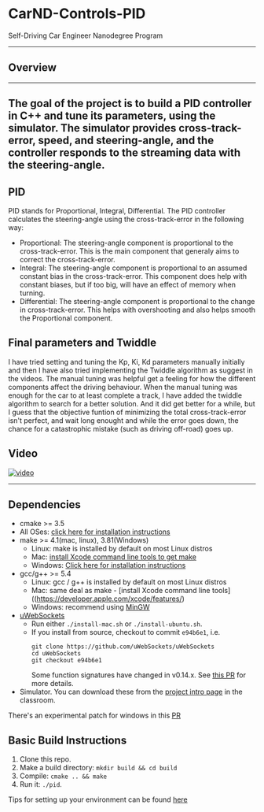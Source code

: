 # CarND-Controls-PID
Self-Driving Car Engineer Nanodegree Program

---
## Overview
---
The goal of the project is to build a PID controller in C++ and tune its parameters, using the simulator.
The simulator provides cross-track-error, speed, and steering-angle, and the controller responds to the streaming data with the steering-angle.
---
## PID
PID stands for Proportional, Integral, Differential.
The PID controller calculates the steering-angle using the cross-track-error in the following way:
* Proportional:
  The steering-angle component is proportional to the cross-track-error. This is the main component that generaly aims to correct the cross-track-error.
* Integral:
  The steering-angle component is proportional to an assumed constant bias in the cross-track-error. This component does help with constant biases, but if too big, will have an effect of memory when turning.
* Differential:
  The steering-angle component is proportional to the change in cross-track-error. This helps with overshooting and also helps smooth the Proportional component.

## Final parameters and Twiddle
I have tried setting and tuning the Kp, Ki, Kd parameters manually initially and then I have also tried implementing the Twiddle algorithm as suggest in the videos.
The manual tuning was helpful get a feeling for how the different components affect the driving behaviour. 
When the manual tuning was enough for the car to at least complete a track, I have added the twiddle algorithm to search for a better solution. And it did get better for a while, but I guess that the objective funtion of minimizing the total cross-track-error isn't perfect, and wait long enought and while the error goes down, the chance for a catastrophic mistake (such as driving off-road) goes up.

## Video

[![video](https://img.youtube.com/vi/SHY7AzCiuvk/0.jpg)](https://youtu.be/SHY7AzCiuvk)

---
## Dependencies

* cmake >= 3.5
 * All OSes: [click here for installation instructions](https://cmake.org/install/)
* make >= 4.1(mac, linux), 3.81(Windows)
  * Linux: make is installed by default on most Linux distros
  * Mac: [install Xcode command line tools to get make](https://developer.apple.com/xcode/features/)
  * Windows: [Click here for installation instructions](http://gnuwin32.sourceforge.net/packages/make.htm)
* gcc/g++ >= 5.4
  * Linux: gcc / g++ is installed by default on most Linux distros
  * Mac: same deal as make - [install Xcode command line tools]((https://developer.apple.com/xcode/features/)
  * Windows: recommend using [MinGW](http://www.mingw.org/)
* [uWebSockets](https://github.com/uWebSockets/uWebSockets)
  * Run either `./install-mac.sh` or `./install-ubuntu.sh`.
  * If you install from source, checkout to commit `e94b6e1`, i.e.
    ```
    git clone https://github.com/uWebSockets/uWebSockets 
    cd uWebSockets
    git checkout e94b6e1
    ```
    Some function signatures have changed in v0.14.x. See [this PR](https://github.com/udacity/CarND-MPC-Project/pull/3) for more details.
* Simulator. You can download these from the [project intro page](https://github.com/udacity/self-driving-car-sim/releases) in the classroom.

There's an experimental patch for windows in this [PR](https://github.com/udacity/CarND-PID-Control-Project/pull/3)

## Basic Build Instructions

1. Clone this repo.
2. Make a build directory: `mkdir build && cd build`
3. Compile: `cmake .. && make`
4. Run it: `./pid`. 

Tips for setting up your environment can be found [here](https://classroom.udacity.com/nanodegrees/nd013/parts/40f38239-66b6-46ec-ae68-03afd8a601c8/modules/0949fca6-b379-42af-a919-ee50aa304e6a/lessons/f758c44c-5e40-4e01-93b5-1a82aa4e044f/concepts/23d376c7-0195-4276-bdf0-e02f1f3c665d)


